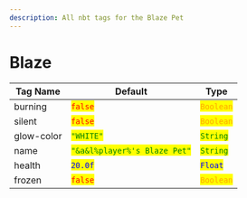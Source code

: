 ```yaml
---
description: All nbt tags for the Blaze Pet
---
```



# Blaze

| Tag Name     | Default                                                            | Type                                         |
| ------------ | ------------------------------------------------------------------ | -------------------------------------------- |
| burning | <mark style="color:red;">`false`</mark> | <mark style="color:orange;">`Boolean`</mark> |
| silent | <mark style="color:red;">`false`</mark> | <mark style="color:orange;">`Boolean`</mark> |
| glow-color | <mark style="color:green;">`"WHITE"`</mark> | <mark style="color:green;">`String`</mark> |
| name | <mark style="color:green;">`"&a&l%player%'s Blaze Pet"`</mark> | <mark style="color:green;">`String`</mark> |
| health | <mark style="color:blue;">`20.0f`</mark> | <mark style="color:blue;">`Float`</mark> |
| frozen | <mark style="color:red;">`false`</mark> | <mark style="color:orange;">`Boolean`</mark> |
